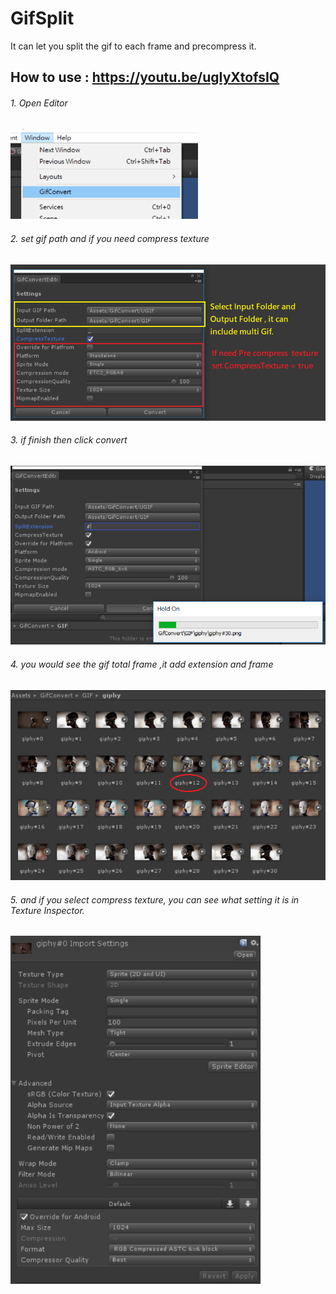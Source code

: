 # GifSplit

It can let you split the gif to each frame and precompress it.

How to use : https://youtu.be/ugIyXtofsIQ
---

###### 1. Open Editor

<img src="https://github.com/Unoniceday/GifSplit/blob/master/1_window.png" width="300" >

###### 2. set gif path and if you need compress texture

<img src="https://github.com/Unoniceday/GifSplit/blob/master/2_GifConverWindow.png" width="600" >

###### 3. if finish then click convert
<img src="https://github.com/Unoniceday/GifSplit/blob/master/3_Loading.png" width="600" >

###### 4. you would see the gif total frame ,it add extension and frame
<img src="https://github.com/Unoniceday/GifSplit/blob/master/4_exportTexture.png" width="600" >

###### 5. and if you select compress texture, you can see what setting it is in Texture Inspector. 
<img src="https://github.com/Unoniceday/GifSplit/blob/master/5_textureSetting.png" width="400">

